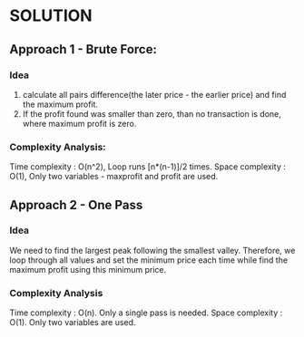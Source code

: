 # SOLUTION #
## Approach 1 - Brute Force: ##
### Idea ###
1. calculate all pairs difference(the later price - the earlier price) and find the maximum profit.
2. If the profit found was smaller than zero, than no transaction is done, where maximum profit is zero.

### Complexity Analysis: ###
Time complexity : O(n^2), Loop runs [n*(n-1)]/2 times.
Space complexity : O(1), Only two variables - maxprofit and profit are used.

## Approach 2 - One Pass ##

### Idea ###
We need to find the largest peak following the smallest valley. Therefore, we loop through all values and set the minimum price each time while find the maximum profit using this minimum price.

### Complexity Analysis ###

Time complexity : O(n). Only a single pass is needed.
Space complexity : O(1). Only two variables are used.

